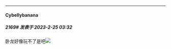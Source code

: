 
*****

####  Cybellybanana  
##### 2169#       发表于 2023-2-25 03:32

卧龙好像玩不了是吧<img src="https://static.saraba1st.com/image/smiley/face2017/067.png" referrerpolicy="no-referrer">

